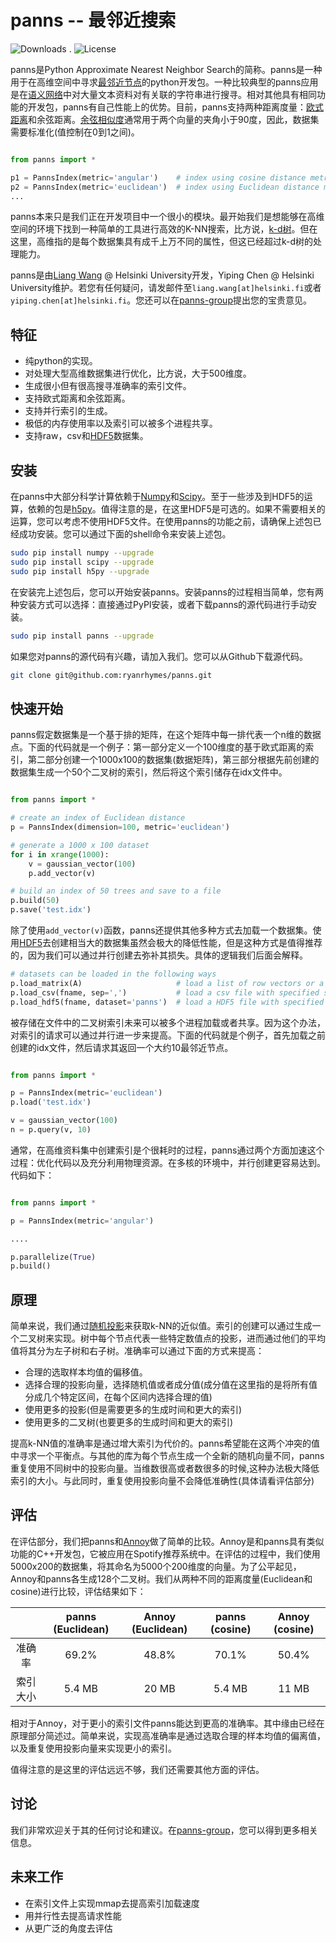panns -- 最邻近搜索
==================

![Downloads](https://pypip.in/d/panns/badge.png "Downloads") . ![License](https://pypip.in/license/gensim/badge.png "License")

panns是Python Approximate Nearest Neighbor Search的简称。panns是一种用于在高维空间中寻求[最邻近节点](http://en.wikipedia.org/wiki/Nearest_neighbor_search#Approximate_nearest_neighbor)的python开发包。一种比较典型的panns应用是在[语义网络](http://baike.baidu.com/view/157370.htm?fr=aladdin)中对大量文本资料对有关联的字符串进行搜寻。相对其他具有相同功能的开发包，panns有自己性能上的优势。目前，panns支持两种距离度量：[欧式距离](http://baike.baidu.com/view/1615257.htm?fr=aladdin)和余弦距离。[余弦相似度](http://zh.wikipedia.org/wiki/余弦相似性)通常用于两个向量的夹角小于90度，因此，数据集需要标准化(值控制在0到1之间)。


```python

from panns import *

p1 = PannsIndex(metric='angular')    # index using cosine distance metric
p2 = PannsIndex(metric='euclidean')  # index using Euclidean distance metric
...
```

panns本来只是我们正在开发项目中一个很小的模块。最开始我们是想能够在高维空间的环境下找到一种简单的工具进行高效的K-NN搜索，比方说，[k-d树](http://en.wikipedia.org/wiki/K-d_tree)。但在这里，高维指的是每个数据集具有成千上万不同的属性，但这已经超过k-d树的处理能力。

panns是由[Liang Wang](http://cs.helsinki.fi/liang.wang) @ Helsinki University开发，Yiping Chen @ Helsinki University维护。若您有任何疑问，请发邮件至`liang.wang[at]helsinki.fi`或者`yiping.chen[at]helsinki.fi`。您还可以在[panns-group](https://groups.google.com/forum/#!forum/panns)提出您的宝贵意见。


## 特征

* 纯python的实现。
* 对处理大型高维数据集进行优化，比方说，大于500维度。
* 生成很小但有很高搜寻准确率的索引文件。
* 支持欧式距离和余弦距离。
* 支持并行索引的生成。
* 极低的内存使用率以及索引可以被多个进程共享。
* 支持raw，csv和[HDF5](http://www.hdfgroup.org/HDF5/)数据集。


## 安装

在panns中大部分科学计算依赖于[Numpy](http://www.numpy.org/)和[Scipy](http://www.scipy.org/)。至于一些涉及到HDF5的运算，依赖的包是[h5py](http://www.h5py.org/)。值得注意的是，在这里HDF5是可选的。如果不需要相关的运算，您可以考虑不使用HDF5文件。在使用panns的功能之前，请确保上述包已经成功安装。您可以通过下面的shell命令来安装上述包。


```bash
sudo pip install numpy --upgrade
sudo pip install scipy --upgrade
sudo pip install h5py --upgrade
```
在安装完上述包后，您可以开始安装panns。安装panns的过程相当简单，您有两种安装方式可以选择：直接通过PyPI安装，或者下载panns的源代码进行手动安装。


```bash
sudo pip install panns --upgrade
```

如果您对panns的源代码有兴趣，请加入我们。您可以从Github下载源代码。


```bash
git clone git@github.com:ryanrhymes/panns.git
```



## 快速开始
panns假定数据集是一个基于排的矩阵，在这个矩阵中每一排代表一个n维的数据点。下面的代码就是一个例子：第一部分定义一个100维度的基于欧式距离的索引，第二部分创建一个1000x100的数据集(数据矩阵)，第三部分根据先前创建的数据集生成一个50个二叉树的索引，然后将这个索引储存在idx文件中。


```python

from panns import *

# create an index of Euclidean distance
p = PannsIndex(dimension=100, metric='euclidean')

# generate a 1000 x 100 dataset
for i in xrange(1000):
    v = gaussian_vector(100)
    p.add_vector(v)

# build an index of 50 trees and save to a file
p.build(50)
p.save('test.idx')
```

除了使用`add_vector(v)`函数，panns还提供其他多种方式去加载一个数据集。使用[HDF5](http://www.hdfgroup.org/HDF5/)去创建相当大的数据集虽然会极大的降低性能，但是这种方式是值得推荐的，因为我们可以通过并行创建去弥补其损失。具体的逻辑我们后面会解释。

```python
# datasets can be loaded in the following ways
p.load_matrix(A)                     # load a list of row vectors or a numpy matrix
p.load_csv(fname, sep=',')           # load a csv file with specified separator
p.load_hdf5(fname, dataset='panns')  # load a HDF5 file with specified dataset
```

被存储在文件中的二叉树索引未来可以被多个进程加载或者共享。因为这个办法，对索引的请求可以通过并行进一步来提高。下面的代码就是个例子，首先加载之前创建的idx文件，然后请求其返回一个大约10最邻近节点。


```python

from panns import *

p = PannsIndex(metric='euclidean')
p.load('test.idx')

v = gaussian_vector(100)
n = p.query(v, 10)
```

通常，在高维资料集中创建索引是个很耗时的过程，panns通过两个方面加速这个过程：优化代码以及充分利用物理资源。在多核的环境中，并行创建更容易达到。代码如下：


```python

from panns import *

p = PannsIndex(metric='angular')

....

p.parallelize(True)
p.build()

```



## 原理

简单来说，我们通过[随机投影](http://en.wikipedia.org/wiki/Locality-sensitive_hashing#Random_projection)来获取k-NN的近似值。索引的创建可以通过生成一个二叉树来实现。树中每个节点代表一些特定数值点的投影，进而通过他们的平均值将其分为左子树和右子树。准确率可以通过下面的方式来提高：



* 合理的选取样本均值的偏移值。
* 选择合理的投影向量，选择随机值或者成分值(成分值在这里指的是将所有值分成几个特定区间，在每个区间内选择合理的值)
* 使用更多的投影(但是需要更多的生成时间和更大的索引)
* 使用更多的二叉树(也要更多的生成时间和更大的索引)

提高k-NN值的准确率是通过增大索引为代价的。panns希望能在这两个冲突的值中寻求一个平衡点。与其他的库为每个节点生成一个全新的随机向量不同，panns重复使用不同树中的投影向量。当维数很高或者数很多的时候,这种办法极大降低索引的大小。与此同时，重复使用投影向量不会降低准确性(具体请看评估部分)

## 评估

在评估部分，我们把panns和[Annoy](https://github.com/spotify/annoy)做了简单的比较。Annoy是和panns具有类似功能的C++开发包，它被应用在Spotify推荐系统中。在评估的过程中，我们使用5000x200的数据集，将其命名为5000个200维度的向量。为了公平起见，Annoy和panns各生成128个二叉树。我们从两种不同的距离度量(Euclidean和cosine)进行比较，评估结果如下：


|            | panns (Euclidean) | Annoy (Euclidean) | panns (cosine) | Annoy (cosine) |
|:----------:|:-----------------:|:-----------------:|:--------------:|:--------------:|
|   准确率   |       69.2%       |       48.8%       |      70.1%     |      50.4%     |
|  索引大小  |       5.4 MB      |       20 MB       |     5.4 MB     |      11 MB     |


相对于Annoy，对于更小的索引文件panns能达到更高的准确率。其中缘由已经在原理部分简述过。简单来说，实现高准确率是通过选取合理的样本均值的偏离值，以及重复使用投影向量来实现更小的索引。


值得注意的是这里的评估远远不够，我们还需要其他方面的评估。


## 讨论

我们非常欢迎关于其的任何讨论和建议。在[panns-group](https://groups.google.com/forum/#!forum/panns)，您可以得到更多相关信息。


## 未来工作

* 在索引文件上实现mmap去提高索引加载速度
* 用并行性去提高请求性能
* 从更广泛的角度去评估
